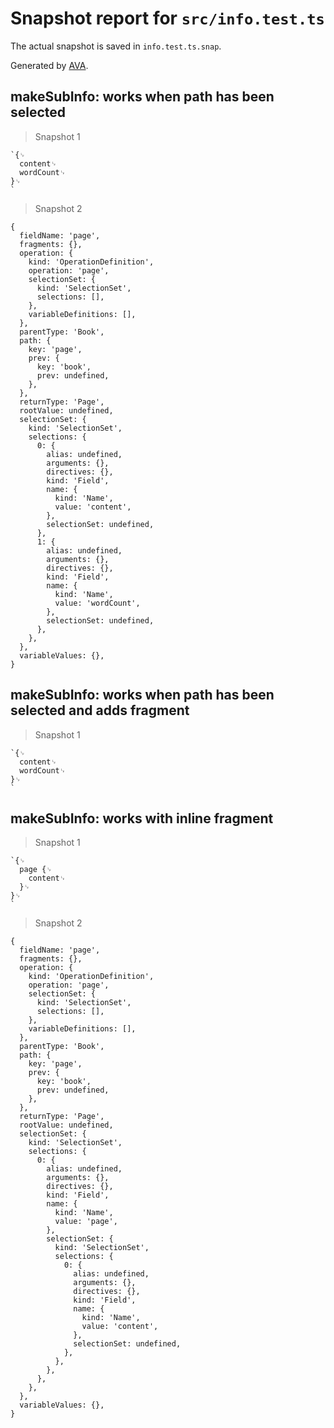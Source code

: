 # Snapshot report for `src/info.test.ts`

The actual snapshot is saved in `info.test.ts.snap`.

Generated by [AVA](https://ava.li).

## makeSubInfo: works when path has been selected

> Snapshot 1

    `{␊
      content␊
      wordCount␊
    }␊
    `

> Snapshot 2

    {
      fieldName: 'page',
      fragments: {},
      operation: {
        kind: 'OperationDefinition',
        operation: 'page',
        selectionSet: {
          kind: 'SelectionSet',
          selections: [],
        },
        variableDefinitions: [],
      },
      parentType: 'Book',
      path: {
        key: 'page',
        prev: {
          key: 'book',
          prev: undefined,
        },
      },
      returnType: 'Page',
      rootValue: undefined,
      selectionSet: {
        kind: 'SelectionSet',
        selections: {
          0: {
            alias: undefined,
            arguments: {},
            directives: {},
            kind: 'Field',
            name: {
              kind: 'Name',
              value: 'content',
            },
            selectionSet: undefined,
          },
          1: {
            alias: undefined,
            arguments: {},
            directives: {},
            kind: 'Field',
            name: {
              kind: 'Name',
              value: 'wordCount',
            },
            selectionSet: undefined,
          },
        },
      },
      variableValues: {},
    }

## makeSubInfo: works when path has been selected and adds fragment

> Snapshot 1

    `{␊
      content␊
      wordCount␊
    }␊
    `

## makeSubInfo: works with inline fragment

> Snapshot 1

    `{␊
      page {␊
        content␊
      }␊
    }␊
    `

> Snapshot 2

    {
      fieldName: 'page',
      fragments: {},
      operation: {
        kind: 'OperationDefinition',
        operation: 'page',
        selectionSet: {
          kind: 'SelectionSet',
          selections: [],
        },
        variableDefinitions: [],
      },
      parentType: 'Book',
      path: {
        key: 'page',
        prev: {
          key: 'book',
          prev: undefined,
        },
      },
      returnType: 'Page',
      rootValue: undefined,
      selectionSet: {
        kind: 'SelectionSet',
        selections: {
          0: {
            alias: undefined,
            arguments: {},
            directives: {},
            kind: 'Field',
            name: {
              kind: 'Name',
              value: 'page',
            },
            selectionSet: {
              kind: 'SelectionSet',
              selections: {
                0: {
                  alias: undefined,
                  arguments: {},
                  directives: {},
                  kind: 'Field',
                  name: {
                    kind: 'Name',
                    value: 'content',
                  },
                  selectionSet: undefined,
                },
              },
            },
          },
        },
      },
      variableValues: {},
    }
